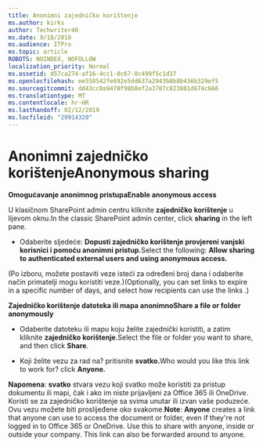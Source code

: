 ```yaml
---
title: Anonimni zajedničko korištenje
ms.author: kirks
author: Techwriter40
ms.date: 9/18/2018
ms.audience: ITPro
ms.topic: article
ROBOTS: NOINDEX, NOFOLLOW
localization_priority: Normal
ms.assetid: d57ca274-af16-4cc1-8c67-8c499f5c1d37
ms.openlocfilehash: ee558542fe692e5dd637a2943b8b8b436b329ef5
ms.sourcegitcommit: dd43cc0a9470f98b8ef2a3787c823801d674c666
ms.translationtype: MT
ms.contentlocale: hr-HR
ms.lasthandoff: 02/12/2019
ms.locfileid: "29914320"
---
```

# <a name="anonymous-sharing"></a><span data-ttu-id="c99ce-102">Anonimni zajedničko korištenje</span><span class="sxs-lookup"><span data-stu-id="c99ce-102">Anonymous sharing</span></span>

 <span data-ttu-id="c99ce-103">**Omogućavanje anonimnog pristupa**</span><span class="sxs-lookup"><span data-stu-id="c99ce-103">**Enable anonymous access**</span></span>
  
<span data-ttu-id="c99ce-104">U klasičnom SharePoint admin centru kliknite **zajedničko korištenje** u lijevom oknu.</span><span class="sxs-lookup"><span data-stu-id="c99ce-104">In the classic SharePoint admin center, click **sharing** in the left pane.</span></span> 
  
- <span data-ttu-id="c99ce-105">Odaberite sljedeće: **Dopusti zajedničko korištenje provjereni vanjski korisnici i pomoću anonimni pristup.**</span><span class="sxs-lookup"><span data-stu-id="c99ce-105">Select the following: **Allow sharing to authenticated external users and using anonymous access.**</span></span>
  
<span data-ttu-id="c99ce-106">(Po izboru, možete postaviti veze isteći za određeni broj dana i odaberite način primatelji mogu koristiti veze.)</span><span class="sxs-lookup"><span data-stu-id="c99ce-106">(Optionally, you can set links to expire in a specific number of days, and select how recipients can use the links .)</span></span>
    
 <span data-ttu-id="c99ce-107">**Zajedničko korištenje datoteka ili mapa anonimno**</span><span class="sxs-lookup"><span data-stu-id="c99ce-107">**Share a file or folder anonymously**</span></span>
  
- <span data-ttu-id="c99ce-108">Odaberite datoteku ili mapu koju želite zajednički koristiti, a zatim kliknite **zajedničko korištenje**.</span><span class="sxs-lookup"><span data-stu-id="c99ce-108">Select the file or folder you want to share, and then click **Share**.</span></span> 
    
- <span data-ttu-id="c99ce-109">Koji želite vezu za rad na? pritisnite **svatko.**</span><span class="sxs-lookup"><span data-stu-id="c99ce-109">Who would you like this link to work for? click **Anyone.**</span></span>
  
 <span data-ttu-id="c99ce-p101">**Napomena**: **svatko** stvara vezu koji svatko može koristiti za pristup dokumentu ili mapi, čak i ako im niste prijavljeni za Office 365 ili OneDrive. Koristi se za zajedničko korištenje sa svima unutar ili izvan vaše poduzeće. Ovu vezu možete biti proslijeđene oko svakome.</span><span class="sxs-lookup"><span data-stu-id="c99ce-p101">**Note**: **Anyone** creates a link that anyone can use to access the document or folder, even if they're not logged in to Office 365 or OneDrive. Use this to share with anyone, inside or outside your company. This link can also be forwarded around to anyone.</span></span> 
    

